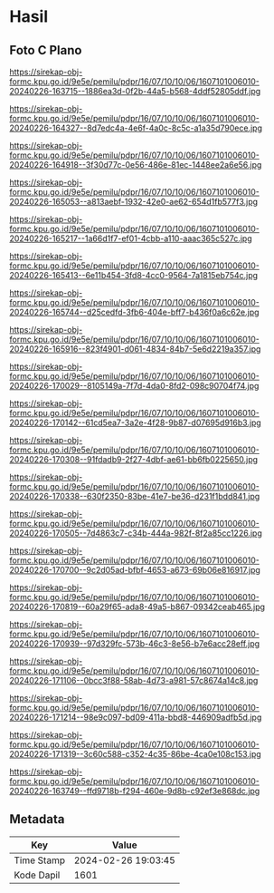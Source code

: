 # Hasil

## Foto C Plano

https://sirekap-obj-formc.kpu.go.id/9e5e/pemilu/pdpr/16/07/10/10/06/1607101006010-20240226-163715--1886ea3d-0f2b-44a5-b568-4ddf52805ddf.jpg

https://sirekap-obj-formc.kpu.go.id/9e5e/pemilu/pdpr/16/07/10/10/06/1607101006010-20240226-164327--8d7edc4a-4e6f-4a0c-8c5c-a1a35d790ece.jpg

https://sirekap-obj-formc.kpu.go.id/9e5e/pemilu/pdpr/16/07/10/10/06/1607101006010-20240226-164918--3f30d77c-0e56-486e-81ec-1448ee2a6e56.jpg

https://sirekap-obj-formc.kpu.go.id/9e5e/pemilu/pdpr/16/07/10/10/06/1607101006010-20240226-165053--a813aebf-1932-42e0-ae62-654d1fb577f3.jpg

https://sirekap-obj-formc.kpu.go.id/9e5e/pemilu/pdpr/16/07/10/10/06/1607101006010-20240226-165217--1a66d1f7-ef01-4cbb-a110-aaac365c527c.jpg

https://sirekap-obj-formc.kpu.go.id/9e5e/pemilu/pdpr/16/07/10/10/06/1607101006010-20240226-165413--6e11b454-3fd8-4cc0-9564-7a1815eb754c.jpg

https://sirekap-obj-formc.kpu.go.id/9e5e/pemilu/pdpr/16/07/10/10/06/1607101006010-20240226-165744--d25cedfd-3fb6-404e-bff7-b436f0a6c62e.jpg

https://sirekap-obj-formc.kpu.go.id/9e5e/pemilu/pdpr/16/07/10/10/06/1607101006010-20240226-165916--823f4901-d061-4834-84b7-5e6d2219a357.jpg

https://sirekap-obj-formc.kpu.go.id/9e5e/pemilu/pdpr/16/07/10/10/06/1607101006010-20240226-170029--8105149a-7f7d-4da0-8fd2-098c90704f74.jpg

https://sirekap-obj-formc.kpu.go.id/9e5e/pemilu/pdpr/16/07/10/10/06/1607101006010-20240226-170142--61cd5ea7-3a2e-4f28-9b87-d07695d916b3.jpg

https://sirekap-obj-formc.kpu.go.id/9e5e/pemilu/pdpr/16/07/10/10/06/1607101006010-20240226-170308--91fdadb9-2f27-4dbf-ae61-bb6fb0225650.jpg

https://sirekap-obj-formc.kpu.go.id/9e5e/pemilu/pdpr/16/07/10/10/06/1607101006010-20240226-170338--630f2350-83be-41e7-be36-d231f1bdd841.jpg

https://sirekap-obj-formc.kpu.go.id/9e5e/pemilu/pdpr/16/07/10/10/06/1607101006010-20240226-170505--7d4863c7-c34b-444a-982f-8f2a85cc1226.jpg

https://sirekap-obj-formc.kpu.go.id/9e5e/pemilu/pdpr/16/07/10/10/06/1607101006010-20240226-170700--9c2d05ad-bfbf-4653-a673-69b06e816917.jpg

https://sirekap-obj-formc.kpu.go.id/9e5e/pemilu/pdpr/16/07/10/10/06/1607101006010-20240226-170819--60a29f65-ada8-49a5-b867-09342ceab465.jpg

https://sirekap-obj-formc.kpu.go.id/9e5e/pemilu/pdpr/16/07/10/10/06/1607101006010-20240226-170939--97d329fc-573b-46c3-8e56-b7e6acc28eff.jpg

https://sirekap-obj-formc.kpu.go.id/9e5e/pemilu/pdpr/16/07/10/10/06/1607101006010-20240226-171106--0bcc3f88-58ab-4d73-a981-57c8674a14c8.jpg

https://sirekap-obj-formc.kpu.go.id/9e5e/pemilu/pdpr/16/07/10/10/06/1607101006010-20240226-171214--98e9c097-bd09-411a-bbd8-446909adfb5d.jpg

https://sirekap-obj-formc.kpu.go.id/9e5e/pemilu/pdpr/16/07/10/10/06/1607101006010-20240226-171319--3c60c588-c352-4c35-86be-4ca0e108c153.jpg

https://sirekap-obj-formc.kpu.go.id/9e5e/pemilu/pdpr/16/07/10/10/06/1607101006010-20240226-163749--ffd9718b-f294-460e-9d8b-c92ef3e868dc.jpg


## Metadata

| Key        | Value               |
| ---------- | ------------------- |
| Time Stamp | 2024-02-26 19:03:45 |
| Kode Dapil | 1601                |




